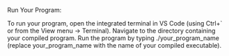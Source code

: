 
Run Your Program:

To run your program, open the integrated terminal in VS Code (using Ctrl+` or from the View menu -> Terminal).
Navigate to the directory containing your compiled program.
Run the program by typing ./your_program_name (replace your_program_name with the name of your compiled executable).
